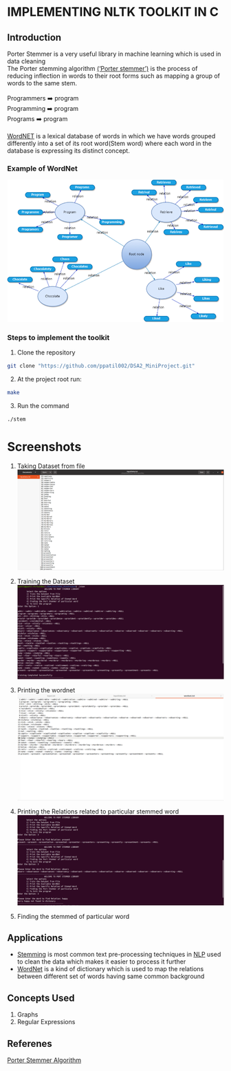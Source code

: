 <h1>IMPLEMENTING NLTK TOOLKIT IN C</h1>
<!-- <h2>IMPLEMENTING PORT STEMMER AND WORDNET IN C</h2> -->

## Introduction
Porter Stemmer is a very useful library in machine learning which is used in data cleaning</br>
The Porter stemming algorithm [(‘Porter stemmer’)](https://github.com/ppatil002/DSA2_MiniProject.git) is the process of reducing inflection in words to their root forms such as mapping a group of words to the same stem.</br></br>
Programmers :arrow_right: program</br>
Programming :arrow_right: program</br>
Programs    :arrow_right: program</br></br>
[WordNET](https://github.com/ppatil002/DSA2_MiniProject.git) is a lexical database of words in which we have words grouped differently into a set of its root word(Stem  word) where each word in the database is expressing its distinct concept.</br>


### Example of WordNet
![Sample Wordnet](https://github.com/ppatil002/DSA2_MiniProject/blob/master/wordNet.png)


### Steps to implement the toolkit
1. Clone the repository
```sh
git clone "https://github.com/ppatil002/DSA2_MiniProject.git"
```
2. At the project root run:
```sh
make
```
3. Run the command
```sh
./stem
```

# Screenshots
1. Taking Dataset from file
![InputData File](https://github.com/ppatil002/DSA2_MiniProject/blob/master/Screenshots/option1_1.png)

2. Training the Dataset
![Option1](https://github.com/ppatil002/DSA2_MiniProject/blob/master/Screenshots/option1.png)

3. Printing the wordnet
![Option2](https://github.com/ppatil002/DSA2_MiniProject/blob/master/Screenshots/option2.png)

4. Printing the Relations related to particular stemmed word
![Option3](https://github.com/ppatil002/DSA2_MiniProject/blob/master/Screenshots/option3.png)

5. Finding the stemmed of particular word
<!-- ![Saved Successfully](https://user-images.githubusercontent.com/87142754/153142460-4021dd98-4c6b-4884-b256-8c21381b4795.png) -->


## Applications
- [Stemming](https://github.com/ppatil002/DSA2_MiniProject.git) is most common text pre-processing techniques in [NLP](https://github.com/ppatil002/DSA2_MiniProject.git) used to clean the data which makes it easier to process it further
- [WordNet](https://github.com/ppatil002/DSA2_MiniProject.git) is a kind of dictionary which is used to map the relations between different set of words having same common background

## Concepts Used 
1. Graphs
2. Regular Expressions



## Referenes
<a href="https://tartarus.org/martin/PorterStemmer/def.txt">Porter Stemmer Algorithm</a>



